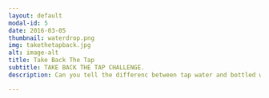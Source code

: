 ```yaml
---
layout: default
modal-id: 5
date: 2016-03-05
thumbnail: waterdrop.png
img: takethetapback.jpg
alt: image-alt
title: Take Back The Tap
subtitle: TAKE BACK THE TAP CHALLENGE.
description: Can you tell the differenc between tap water and bottled water? Try the challenge to find out!

---
```

